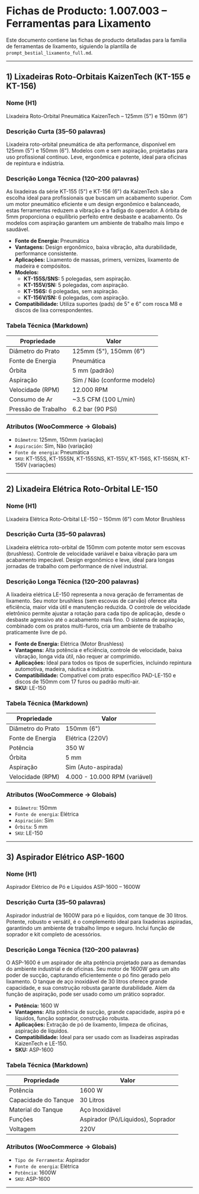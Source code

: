 
# Fichas de Producto: 1.007.003 – Ferramentas para Lixamento

Este documento contiene las fichas de producto detalladas para la familia de ferramentas de lixamento, siguiendo la plantilla de `prompt_bestial_lixamento_full.md`.

---

## 1) Lixadeiras Roto-Orbitais KaizenTech (KT-155 e KT-156)

### Nome (H1)
Lixadeira Roto-Orbital Pneumática KaizenTech – 125mm (5") e 150mm (6")

### Descrição Curta (35–50 palavras)
Lixadeira roto-orbital pneumática de alta performance, disponível em 125mm (5") e 150mm (6"). Modelos com e sem aspiração, projetadas para uso profissional contínuo. Leve, ergonômica e potente, ideal para oficinas de repintura e indústria.

### Descrição Longa Técnica (120–200 palavras)
As lixadeiras da série KT-155 (5") e KT-156 (6") da KaizenTech são a escolha ideal para profissionais que buscam um acabamento superior. Com um motor pneumático eficiente e um design ergonômico e balanceado, estas ferramentas reduzem a vibração e a fadiga do operador. A órbita de 5mm proporciona o equilíbrio perfeito entre desbaste e acabamento. Os modelos com aspiração garantem um ambiente de trabalho mais limpo e saudável.

- **Fonte de Energia:** Pneumática
- **Vantagens:** Design ergonômico, baixa vibração, alta durabilidade, performance consistente.
- **Aplicações:** Lixamento de massas, primers, vernizes, lixamento de madeira e compósitos.
- **Modelos:**
  - **KT-155S/SNS:** 5 polegadas, sem aspiração.
  - **KT-155V/SN:** 5 polegadas, com aspiração.
  - **KT-156S:** 6 polegadas, sem aspiração.
  - **KT-156V/SN:** 6 polegadas, com aspiração.
- **Compatibilidade:** Utiliza suportes (pads) de 5" e 6" com rosca M8 e discos de lixa correspondentes.

### Tabela Técnica (Markdown)
| Propriedade | Valor |
|---|---|
| Diâmetro do Prato | 125mm (5"), 150mm (6") |
| Fonte de Energia | Pneumática |
| Órbita | 5 mm (padrão) |
| Aspiração | Sim / Não (conforme modelo) |
| Velocidade (RPM) | 12.000 RPM |
| Consumo de Ar | ~3.5 CFM (100 L/min) |
| Pressão de Trabalho | 6.2 bar (90 PSI) |

### Atributos (WooCommerce → Globais)
- `Diâmetro`: 125mm, 150mm (variação)
- `Aspiración`: Sim, Não (variação)
- `Fonte de energia`: Pneumática
- `SKU`: KT-155S, KT-155SN, KT-155SNS, KT-155V, KT-156S, KT-156SN, KT-156V (variações)

---

## 2) Lixadeira Elétrica Roto-Orbital LE-150

### Nome (H1)
Lixadeira Elétrica Roto-Orbital LE-150 – 150mm (6") com Motor Brushless

### Descrição Curta (35–50 palavras)
Lixadeira elétrica roto-orbital de 150mm com potente motor sem escovas (brushless). Controle de velocidade variável e baixa vibração para um acabamento impecável. Design ergonômico e leve, ideal para longas jornadas de trabalho com performance de nível industrial.

### Descrição Longa Técnica (120–200 palavras)
A lixadeira elétrica LE-150 representa a nova geração de ferramentas de lixamento. Seu motor brushless (sem escovas de carvão) oferece alta eficiência, maior vida útil e manutenção reduzida. O controle de velocidade eletrônico permite ajustar a rotação para cada tipo de aplicação, desde o desbaste agressivo até o acabamento mais fino. O sistema de aspiração, combinado com os pratos multi-furos, cria um ambiente de trabalho praticamente livre de pó.

- **Fonte de Energia:** Elétrica (Motor Brushless)
- **Vantagens:** Alta potência e eficiência, controle de velocidade, baixa vibração, longa vida útil, não requer ar comprimido.
- **Aplicações:** Ideal para todos os tipos de superfícies, incluindo repintura automotiva, madeira, náutica e indústria.
- **Compatibilidade:** Compatível com prato específico PAD-LE-150 e discos de 150mm com 17 furos ou padrão multi-air.
- **SKU:** LE-150

### Tabela Técnica (Markdown)
| Propriedade | Valor |
|---|---|
| Diâmetro do Prato | 150mm (6") |
| Fonte de Energia | Elétrica (220V) |
| Potência | 350 W |
| Órbita | 5 mm |
| Aspiração | Sim (Auto-aspirada) |
| Velocidade (RPM) | 4.000 - 10.000 RPM (variável) |

### Atributos (WooCommerce → Globais)
- `Diâmetro`: 150mm
- `Fonte de energia`: Elétrica
- `Aspiración`: Sim
- `Órbita`: 5 mm
- `SKU`: LE-150

---

## 3) Aspirador Elétrico ASP-1600

### Nome (H1)
Aspirador Elétrico de Pó e Líquidos ASP-1600 – 1600W

### Descrição Curta (35–50 palavras)
Aspirador industrial de 1600W para pó e líquidos, com tanque de 30 litros. Potente, robusto e versátil, é o complemento ideal para lixadeiras aspiradas, garantindo um ambiente de trabalho limpo e seguro. Inclui função de soprador e kit completo de acessórios.

### Descrição Longa Técnica (120–200 palavras)
O ASP-1600 é um aspirador de alta potência projetado para as demandas do ambiente industrial e de oficinas. Seu motor de 1600W gera um alto poder de sucção, capturando eficientemente o pó fino gerado pelo lixamento. O tanque de aço inoxidável de 30 litros oferece grande capacidade, e sua construção robusta garante durabilidade. Além da função de aspiração, pode ser usado como um prático soprador.

- **Potência:** 1600 W
- **Vantagens:** Alta potência de sucção, grande capacidade, aspira pó e líquidos, função soprador, construção robusta.
- **Aplicações:** Extração de pó de lixamento, limpeza de oficinas, aspiração de líquidos.
- **Compatibilidade:** Ideal para ser usado com as lixadeiras aspiradas KaizenTech e LE-150.
- **SKU:** ASP-1600

### Tabela Técnica (Markdown)
| Propriedade | Valor |
|---|---|
| Potência | 1600 W |
| Capacidade do Tanque | 30 Litros |
| Material do Tanque | Aço Inoxidável |
| Funções | Aspirador (Pó/Líquidos), Soprador |
| Voltagem | 220V |

### Atributos (WooCommerce → Globais)
- `Tipo de Ferramenta`: Aspirador
- `Fonte de energia`: Elétrica
- `Potência`: 1600W
- `SKU`: ASP-1600

---
